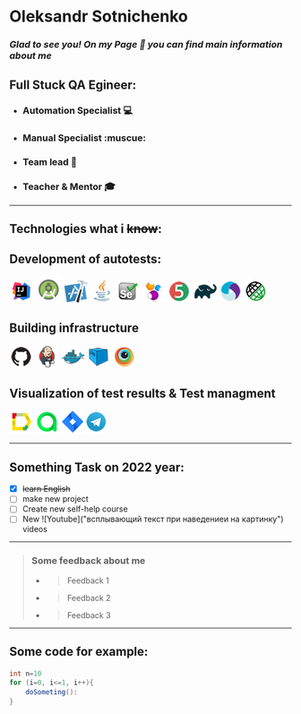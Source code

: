 # Oleksandr Sotnichenko
### _Glad to see you! On my Page :house_with_garden: you can find main information about me_




## Full Stuck QA Egineer:

- ### Automation  Specialist :computer:
- ### Manual Specialist :muscue:
- ### Team lead :gun:
- ### Teacher & Mentor :mortar_board:
___
## Technologies what i ~~know~~:
## Development of autotests: 
 ![Intelij IDEA](https://github.com/oleksandrso/attachments/blob/main/img/Intelij_IDEA.png "IntelliJ IDEA— интегрированная среда разработки программного обеспечения для многих языков программирования, в частности Java, JavaScript, Python, разработанная компанией JetBrains") ![Android Studio](https://github.com/oleksandrso/attachments/blob/main/img/android-studio.png "Android Studio- среда разработки программного обеспечения для  Андроид девайсов разработанная компанией JetBrains") ![xCode](https://github.com/oleksandrso/attachments/blob/main/img/xcode.png "xCode-среда разработки программного обеспечения для Apple девайсов разработанная компанией Apple") ![Java](https://github.com/oleksandrso/attachments/blob/main/img/Java.png "Java— строго типизированный объектно-ориентированный язык программирования общего назначения, разработанный компанией Sun Microsystems") ![Selenium](https://github.com/oleksandrso/attachments/blob/main/img/Selenium.png "Selenium— это инструмент для автоматизации действий веб-браузера. В большинстве случаев используется для тестирования Web-приложений, но этим не ограничивается") ![Selenide](https://github.com/oleksandrso/attachments/blob/main/img/Selenide.png "Selenide— это фреймворк для автоматизированного тестирования веб-приложений на основе Selenium") ![JUnit5](https://github.com/oleksandrso/attachments/blob/main/img/JUnit5.png "JUnite5— библиотека для модульного тестирования программного обеспечения на языке Java") ![Gradle](https://github.com/oleksandrso/attachments/blob/main/img/Gradle.png "Gradle— система автоматической сборки, построенная на принципах Apache Ant и Apache Maven, но предоставляющая DSL на языках Groovy и Kotlin вместо традиционной XML-образной формы представления конфигурации проекта") ![Appium](https://github.com/oleksandrso/attachments/blob/main/img/Appium.png "Appium— это бесплатный кроссплатформенный инструмент с открытым исходным кодом, который помогает автоматизировать приложения как для Android, так и для iOS") ![Rest-Assured](https://github.com/oleksandrso/attachments/blob/main/img/Rest-Assured.png "Rest-Assured— DSL для тестирования REST-сервисов, который встраивается в тесты на Java. Это решение стало популярным из-за своей простоты и удобного функционала")

## Building infrastructure 
![Github](https://github.com/oleksandrso/attachments/blob/main/img/Github.png "Github— крупнейший веб-сервис для хостинга IT-проектов и их совместной разработки") ![Jenkins](https://github.com/oleksandrso/attachments/blob/main/img/Jenkins.png "Jenkins— программная система с открытым исходным кодом на Java, предназначенная для обеспечения процесса непрерывной интеграции программного обеспечения") ![Docker](https://github.com/oleksandrso/attachments/blob/main/img/Docker.png "Docker— программное обеспечение для автоматизации развёртывания и управления приложениями в средах с поддержкой контейнеризации, контейнеризатор приложений") ![Selenoid](https://github.com/oleksandrso/attachments/blob/main/img/Selenoid.png "Selenoid— это программа, которая позволяет управлять браузерами и Android-эмуляторами с помощью специальных драйверов") ![Browserstack](https://github.com/oleksandrso/attachments/blob/main/img/Browserstack.png "Browserstack— это облачная платформа для тестирования, которая предоставляет разработчикам возможность тестировать свои веб-сайты и мобильные приложения в браузерах, операционных системах и реальных мобильных устройствах")

## Visualization of test results & Test managment
![Allure Report](https://github.com/oleksandrso/attachments/blob/main/img/Allure_Report.png "Allure Report— позволяет представить данные о запуске тестов в виде простого и удобного HTML-отчета") ![Allure TestOps](https://github.com/oleksandrso/attachments/blob/main/img/Allure_EE.png "Allure TestOps— это платформа управления качеством программного обеспечения, объединяющая автоматическое и ручное тестирование, которая позволяет управлять всем, что связано с тестированием, в одном месте") ![Jira](https://github.com/oleksandrso/attachments/blob/main/img/Jira.png "Jira— коммерческая система отслеживания ошибок, предназначена для организации взаимодействия с пользователями, также используется для управления проектами")![Telegram](https://github.com/oleksandrso/attachments/blob/main/img/Telegram.png "Telegram— специальные аккаунты в Telegram, созданные для того, чтобы автоматически обрабатывать и отправлять сообщения")


___
## Something Task on 2022 year:
- [x] ~~learn English~~
- [ ] make new project
- [ ] Create new self-help course
- [ ] New ![Youtube]("всплывающий текст при наведениеи на картинку") videos
___
> ### Some feedback about me
  > - >Feedback 1
  > - >Feedback 2
  > - >Feedback 3

___

## Some code for example:
```JAVA
int n=10
for (i=0, i<=1, i++){
    doSometing():
}
```

